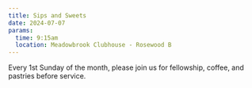 ```yaml
---
title: Sips and Sweets
date: 2024-07-07
params:
  time: 9:15am
  location: Meadowbrook Clubhouse - Rosewood B
---
```


Every 1st Sunday of the month, please join us for fellowship, coffee, and pastries before service.

<!--more-->
